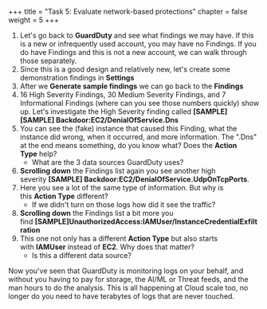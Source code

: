 +++ 
title = "Task 5: Evaluate network-based protections" 
chapter = false 
weight = 5 
+++

1.  Let's go back to **GuardDuty** and see what findings we may have. If this is a new or infrequently used account, you may have no Findings. If you do have Findings and this is not a new account, we can walk through those separately.
2.  Since this is a good design and relatively new, let's create some demonstration findings in **Settings**
3.  After we **Generate sample findings** we can go back to the **Findings**
4.  16 High Severity Findings, 30 Medium Severity Findings, and 7 Informational Findings (where can you see those numbers quickly) show up. Let's investigate the High Severity finding called **[SAMPLE] [SAMPLE] Backdoor:EC2/DenialOfService.Dns**
5.  You can see the (fake) instance that caused this Finding, what the instance did wrong, when it occurred, and more information. The ".Dns" at the end means something, do you know what? Does the **Action Type** help?
    -   What are the 3 data sources GuardDuty uses?
6.  **Scrolling down** the Findings list again you see another high severity **[SAMPLE] Backdoor:EC2/DenialOfService.UdpOnTcpPorts**.
7.  Here you see a lot of the same type of information. But why is this **Action Type** different?
    -   If we didn't turn on those logs how did it see the traffic?
8.  **Scrolling down** the Findings list a bit more you find **[SAMPLE]UnauthorizedAccess:IAMUser/InstanceCredentialExfiltration**
9.  This one not only has a different **Action Type** but also starts with **IAMUser** instead of **EC2**. Why does that matter?
    -   Is this a different data source?

Now you've seen that GuardDuty is monitoring logs on your behalf, and without you having to pay for storage, the AI/ML or Threat feeds, and the man hours to do the analysis. This is all happening at Cloud scale too, no longer do you need to have terabytes of logs that are never touched.